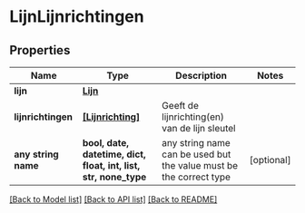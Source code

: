 # LijnLijnrichtingen


## Properties
Name | Type | Description | Notes
------------ | ------------- | ------------- | -------------
**lijn** | [**Lijn**](Lijn.md) |  | 
**lijnrichtingen** | [**[Lijnrichting]**](Lijnrichting.md) | Geeft de lijnrichting(en) van de lijn sleutel | 
**any string name** | **bool, date, datetime, dict, float, int, list, str, none_type** | any string name can be used but the value must be the correct type | [optional]

[[Back to Model list]](../README.md#documentation-for-models) [[Back to API list]](../README.md#documentation-for-api-endpoints) [[Back to README]](../README.md)


